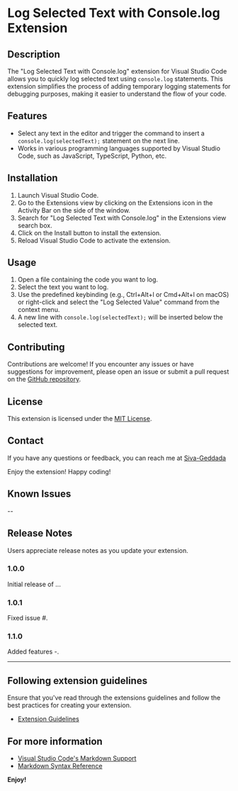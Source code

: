 # Log Selected Text with Console.log Extension

## Description
The "Log Selected Text with Console.log" extension for Visual Studio Code allows you to quickly log selected text using `console.log` statements. This extension simplifies the process of adding temporary logging statements for debugging purposes, making it easier to understand the flow of your code.

## Features
- Select any text in the editor and trigger the command to insert a `console.log(selectedText);` statement on the next line.
- Works in various programming languages supported by Visual Studio Code, such as JavaScript, TypeScript, Python, etc.


## Installation
1. Launch Visual Studio Code.
2. Go to the Extensions view by clicking on the Extensions icon in the Activity Bar on the side of the window.
3. Search for "Log Selected Text with Console.log" in the Extensions view search box.
4. Click on the Install button to install the extension.
5. Reload Visual Studio Code to activate the extension.

## Usage
1. Open a file containing the code you want to log.
2. Select the text you want to log.
3. Use the predefined keybinding (e.g., Ctrl+Alt+l or Cmd+Alt+l on macOS) or right-click and select the "Log Selected Value" command from the context menu.
4. A new line with `console.log(selectedText);` will be inserted below the selected text.

## Contributing
Contributions are welcome! If you encounter any issues or have suggestions for improvement, please open an issue or submit a pull request on the [GitHub repository](https://github.com/siva-geddada/code-logger).

## License
This extension is licensed under the [MIT License](LICENSE).


## Contact
If you have any questions or feedback, you can reach me at [Siva-Geddada](siva.cs579@gmail.com)


Enjoy the extension! Happy coding!

## Known Issues

--

## Release Notes

Users appreciate release notes as you update your extension.

### 1.0.0

Initial release of ...

### 1.0.1

Fixed issue #.

### 1.1.0

Added features -.

---

## Following extension guidelines

Ensure that you've read through the extensions guidelines and follow the best practices for creating your extension.

* [Extension Guidelines](https://code.visualstudio.com/api/references/extension-guidelines)

## For more information

* [Visual Studio Code's Markdown Support](http://code.visualstudio.com/docs/languages/markdown)
* [Markdown Syntax Reference](https://help.github.com/articles/markdown-basics/)

**Enjoy!**
